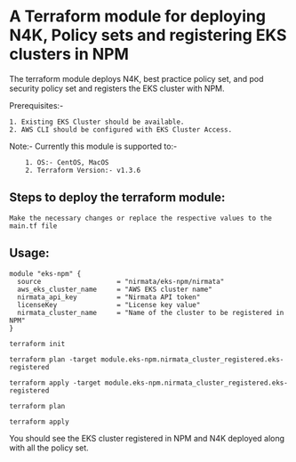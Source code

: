 # A Terraform module for deploying N4K, Policy sets and registering EKS clusters in NPM

The terraform module deploys N4K, best practice policy set, and pod security policy set and registers the EKS cluster with NPM.

Prerequisites:- 

	1. Existing EKS Cluster should be available.
	2. AWS CLI should be configured with EKS Cluster Access.

Note:- Currently this module is supported to:-

        1. OS:- CentOS, MacOS
        2. Terraform Version:- v1.3.6

## Steps to deploy the terraform module:

```
Make the necessary changes or replace the respective values to the main.tf file
```

## Usage:

```
module "eks-npm" {
  source                   = "nirmata/eks-npm/nirmata"
  aws_eks_cluster_name     = "AWS EKS cluster name"
  nirmata_api_key          = "Nirmata API token"
  licenseKey               = "License key value"
  nirmata_cluster_name     = "Name of the cluster to be registered in NPM"
}
```

```
terraform init
```

```
terraform plan -target module.eks-npm.nirmata_cluster_registered.eks-registered
```

```
terraform apply -target module.eks-npm.nirmata_cluster_registered.eks-registered
```

```
terraform plan
```

```
terraform apply
```

You should see the EKS cluster registered in NPM and N4K deployed along with all the policy set.
